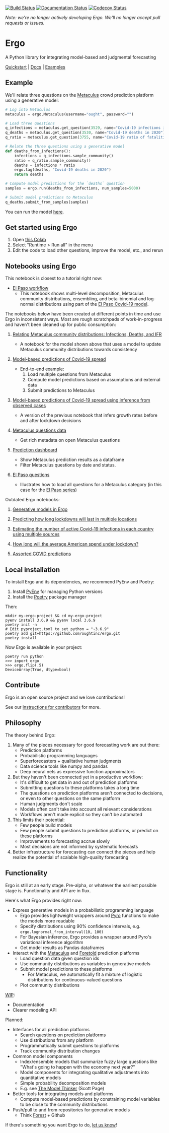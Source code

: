 [![Build Status](https://travis-ci.org/oughtinc/ergo.svg?branch=master)](https://travis-ci.org/oughtinc/ergo) [![Documentation Status](https://readthedocs.org/projects/ergo/badge/?version=latest)](https://ergo.ought.org/) [![Codecov Status](https://codecov.io/gh/oughtinc/ergo/branch/master/graph/badge.svg)](https://codecov.io/gh/oughtinc/ergo)

_Note: we're no longer actively developing Ergo. We'll no longer accept pull requests or issues._

# Ergo

A Python library for integrating model-based and judgmental forecasting

[Quickstart](#get-started-using-ergo) | [Docs](https://ergo.ought.org) | [Examples](#notebooks-using-ergo)

## Example

We'll relate three questions on the [Metaculus](https://www.metaculus.com) crowd prediction platform using a generative model:

```py
# Log into Metaculus
metaculus = ergo.Metaculus(username="ought", password="")

# Load three questions
q_infections = metaculus.get_question(3529, name="Covid-19 infections in 2020")
q_deaths = metaculus.get_question(3530, name="Covid-19 deaths in 2020")
q_ratio = metaculus.get_question(3755, name="Covid-19 ratio of fatalities to infections")

# Relate the three questions using a generative model
def deaths_from_infections():
    infections = q_infections.sample_community()
    ratio = q_ratio.sample_community()
    deaths = infections * ratio
    ergo.tag(deaths, "Covid-19 deaths in 2020")
    return deaths

# Compute model predictions for the `deaths` question
samples = ergo.run(deaths_from_infections, num_samples=5000)

# Submit model predictions to Metaculus
q_deaths.submit_from_samples(samples)
```

You can run the model [here](https://colab.research.google.com/github/oughtinc/ergo/blob/master/notebooks/community-distributions.ipynb).

## Get started using Ergo

1. Open [this Colab](https://colab.research.google.com/github/oughtinc/ergo/blob/master/notebooks/quickstart.ipynb)
2. Select "Runtime > Run all" in the menu
3. Edit the code to load other questions, improve the model, etc., and rerun

## Notebooks using Ergo

This notebook is closest to a tutorial right now:

- [El Paso workflow](notebooks/el-paso-workflow.ipynb)
  - This notebook shows multi-level decomposition, Metaculus community distributions, ensembling, and beta-binomial and log-normal distributions using part of the [El Paso Covid-19 model](notebooks/el-paso.ipynb).

The notebooks below have been created at different points in time and use Ergo in inconsistent ways. Most are rough scratchpads of work-in-progress and haven't been cleaned up for public consumption:

1. [Relating Metaculus community distributions: Infections, Deaths, and IFR](notebooks/community-distributions.ipynb)

   - A notebook for the model shown above that uses a model to update Metaculus community distributions towards consistency

2. [Model-based predictions of Covid-19 spread](notebooks/covid-19-metaculus.ipynb)

   - End-to-end example:
     1. Load multiple questions from Metaculus
     2. Compute model predictions based on assumptions and external data
     3. Submit predictions to Metaculus

3. [Model-based predictions of Covid-19 spread using inference from observed cases](notebooks/covid-19-inference.ipynb)

   - A version of the previous notebook that infers growth rates before and after lockdown decisions

4. [Metaculus questions data](notebooks/metac_qs_data.ipynb)

   - Get rich metadata on open Metaculus questions

5. [Prediction dashboard](notebooks/prediction-dashboard.ipynb)

   - Show Metaculus prediction results as a dataframe
   - Filter Metaculus questions by date and status.

6. [El Paso questions](notebooks/el-paso.ipynb)
   - Illustrates how to load all questions for a Metaculus category (in this case for the [El Paso series](https://pandemic.metaculus.com/questions/4161/el-paso-series-supporting-covid-19-response-planning-in-a-mid-sized-city/))

Outdated Ergo notebooks:

1. [Generative models in Ergo](notebooks/generative-models.ipynb)

2. [Predicting how long lockdowns will last in multiple locations](notebooks/covid-19-lockdowns.ipynb)

3. [Estimating the number of active Covid-19 infections in each country using multiple sources](notebooks/covid-19-active.ipynb)

4. [How long will the average American spend under lockdown?](notebooks/covid-19-average-lockdown.ipynb)

5. [Assorted COVID predictions](notebooks/assorted-predictions.ipynb)

## Local installation

To install Ergo and its dependencies, we recommend PyEnv and Poetry:

1. Install [PyEnv](https://github.com/pyenv/pyenv-installer) for managing Python versions
2. Install the [Poetry](https://python-poetry.org/docs/) package manager

Then:

```
mkdir my-ergo-project && cd my-ergo-project
pyenv install 3.6.9 && pyenv local 3.6.9
poetry init -n
# Edit pyproject.toml to set python = "~3.6.9"
poetry add git+https://github.com/oughtinc/ergo.git
poetry install
```

Now Ergo is available in your project:

```
poetry run python
>>> import ergo
>>> ergo.flip(.5)
DeviceArray(True, dtype=bool)
```

## Contribute

Ergo is an open source project and we love contributions!

See our [instructions for contributors](CONTRIBUTING.md) for more.

## Philosophy

The theory behind Ergo:

1. Many of the pieces necessary for good forecasting work are out there:
   - Prediction platforms
   - Probabilistic programming languages
   - Superforecasters + qualitative human judgments
   - Data science tools like numpy and pandas
   - Deep neural nets as expressive function approximators
2. But they haven't been connected yet in a productive workflow:
   - It's difficult to get data in and out of prediction platforms
   - Submitting questions to these platforms takes a long time
   - The questions on prediction platforms aren't connected to decisions, or even to other questions on the same platform
   - Human judgments don't scale
   - Models often can't take into account all relevant considerations
   - Workflows aren't made explicit so they can't be automated
3. This limits their potential:
   - Few people build models
   - Few people submit questions to prediction platforms, or predict on these platforms
   - Improvements to forecasting accrue slowly
   - Most decisions are not informed by systematic forecasts
4. Better infrastructure for forecasting can connect the pieces and help realize the potential of scalable high-quality forecasting

## Functionality

Ergo is still at an early stage. Pre-alpha, or whatever the earliest possible stage is. Functionality and API are in flux.

Here's what Ergo provides right now:

- Express generative models in a probabilistic programming language
  - Ergo provides lightweight wrappers around [Pyro](https://pyro.ai) functions to make the models more readable
  - Specify distributions using 90% confidence intervals, e.g. `ergo.lognormal_from_interval(10, 100)`
  - For Bayesian inference, Ergo provides a wrapper around Pyro's variational inference algorithm
  - Get model results as Pandas dataframes
- Interact with the [Metaculus](https://www.metaculus.com/) and [Foretold](https://www.foretold.io/) prediction platforms
  - Load question data given question ids
  - Use community distributions as variables in generative models
  - Submit model predictions to these platforms
    - For Metaculus, we automatically fit a mixture of logistic distributions for continuous-valued questions
  - Plot community distributions

[WIP](https://github.com/oughtinc/ergo/projects/1):

- Documentation
- Clearer modeling API

Planned:

- Interfaces for all prediction platforms
  - Search questions on prediction platforms
  - Use distributions from any platform
  - Programmatically submit questions to platforms
  - Track community distribution changes
- Common model components
  - Index/ensemble models that summarize fuzzy large questions like "What's going to happen with the economy next year?"
  - Model components for integrating qualitative adjustments into quantitative models
  - Simple probability decomposition models
  - E.g. see [The Model Thinker](https://www.amazon.com/Model-Thinker-What-Need-Know/dp/0465094627) (Scott Page)
- Better tools for integrating models and platforms
  - Compute model-based predictions by constraining model variables to be close to the community distributions
- Push/pull to and from repositories for generative models
  - Think [Forest](http://forestdb.org) + Github

If there's something you want Ergo to do, [let us know](https://github.com/oughtinc/ergo/issues)!
